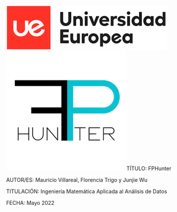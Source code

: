 <img src= "https://github.com/smwko/FPHunter/blob/main/Recursos/UEM%20LOGO.png"> 
<img src= "https://github.com/smwko/FPHunter/blob/main/Recursos/Logo%20FPHunter.jpg" = width="324" height="324"

TÍTULO: FPHunter

AUTOR/ES: Mauricio Villareal, Florencia Trigo y Junjie Wu

TITULACIÓN: Ingeniería Matemática Aplicada al Análisis de Datos

FECHA: Mayo 2022


